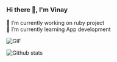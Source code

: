 ### Hi there 👋, I'm Vinay

<!--
**beamingboy/beamingboy** is a ✨ _special_ ✨ repository because its `README.md` (this file) appears on your GitHub profile.

Here are some ideas to get you started:

- 🔭 I’m currently working on ruby project
- 🌱 I’m currently learning ...
- 👯 I’m looking to collaborate on ...
- 🤔 I’m looking for help with ...
- 💬 Ask me about ...
- 📫 How to reach me: ...
- 😄 Pronouns: ...
- ⚡ Fun fact: ...
-->

🔭 I’m currently working on ruby project </br>
🌱 I’m currently learning App development </br>


![GIF](https://static01.nyt.com/images/2020/01/01/business/01Techfix-print/01Techfix-print-superJumbo.gif)



![Github stats](https://github-readme-stats.vercel.app/api?username=beamingboy&theme=dark&show_icons=true&count_private=true)
